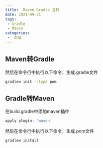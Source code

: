 ```yaml
---
title:  Maven Gradle 互转
date: 2021-09-21
tags:
 - Gradle
 - Maven
categories:
 -  后端
---
```


## Maven转Gradle

然后在命令行中执行以下命令，生成.gradle文件

```bash
gradlew init --type pom
```
## Gradle转Maven

在build.gradle中添加maven插件

```bash
apply plugin: 'maven'
```

然后在命令行中执行以下命令，生成.pom文件

```bash
gradlew install
```